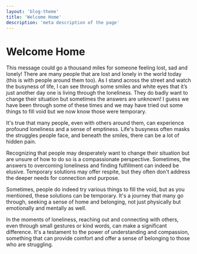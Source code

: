 ```yaml
---
layout: 'blog-theme'
title: 'Welcome Home'
description: 'meta description of the page'
---
```


# Welcome Home

This message could go a thousand miles for someone feeling lost, sad and lonely!
There are many people that are lost and lonely in the world today (this is with people around them too). As I stand across the street and watch the busyness of life, I can see through some smiles and white eyes that it’s just another day one is living through the loneliness. They do badly want to change their situation but sometimes the answers are unknown! I guess we have been through some of these times and we may have tried out some things to fill void but we now know those were temporary.

It's true that many people, even with others around them, can experience profound loneliness and a sense of emptiness. Life's busyness often masks the struggles people face, and beneath the smiles, there can be a lot of hidden pain.

Recognizing that people may desperately want to change their situation but are unsure of how to do so is a compassionate perspective. Sometimes, the answers to overcoming loneliness and finding fulfillment can indeed be elusive. Temporary solutions may offer respite, but they often don't address the deeper needs for connection and purpose.

Sometimes, people do indeed try various things to fill the void, but as you mentioned, these solutions can be temporary. It's a journey that many go through, seeking a sense of home and belonging, not just physically but emotionally and mentally as well.

In the moments of loneliness, reaching out and connecting with others, even through small gestures or kind words, can make a significant difference. It's a testament to the power of understanding and compassion, something that can provide comfort and offer a sense of belonging to those who are struggling.

